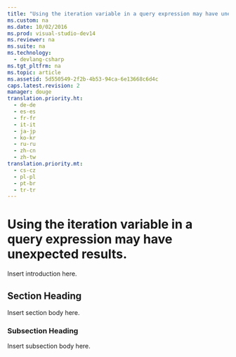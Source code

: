 ```yaml
---
title: "Using the iteration variable in a query expression may have unexpected results."
ms.custom: na
ms.date: 10/02/2016
ms.prod: visual-studio-dev14
ms.reviewer: na
ms.suite: na
ms.technology: 
  - devlang-csharp
ms.tgt_pltfrm: na
ms.topic: article
ms.assetid: 5d550549-2f2b-4b53-94ca-6e13668c6d4c
caps.latest.revision: 2
manager: douge
translation.priority.ht: 
  - de-de
  - es-es
  - fr-fr
  - it-it
  - ja-jp
  - ko-kr
  - ru-ru
  - zh-cn
  - zh-tw
translation.priority.mt: 
  - cs-cz
  - pl-pl
  - pt-br
  - tr-tr
---
```

# Using the iteration variable in a query expression may have unexpected results.
Insert introduction here.  
  
## Section Heading  
 Insert section body here.  
  
### Subsection Heading  
 Insert subsection body here.